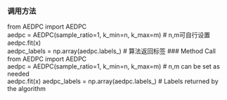 ### 调用方法
from AEDPC import AEDPC   
aedpc = AEDPC(sample_ratio=1, k_min=n, k_max=m) # n,m可自行设置   
aedpc.fit(x)   
aedpc_labels = np.array(aedpc.labels_) # 算法返回标签   ### Method Call
from AEDPC import AEDPC   
aedpc = AEDPC(sample_ratio=1, k_min=n, k_max=m) # n,m can be set as needed   
aedpc.fit(x)
aedpc_labels = np.array(aedpc.labels_) # Labels returned by the algorithm
